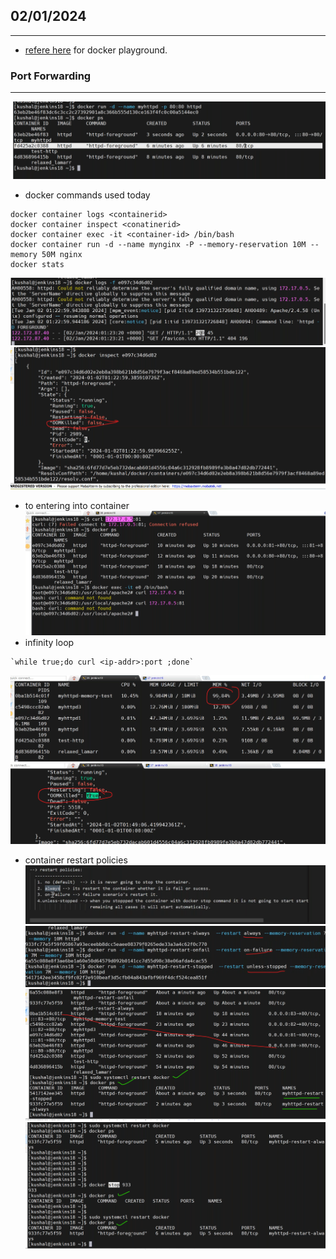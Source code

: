 ## 02/01/2024
------------------------
* [refere here](https://labs.play-with-docker.com/) for docker playground.
### Port Forwarding
-------------------
![preview](./images/docker15.png)
* docker commands used today
``````
docker container logs <containerid>
docker container inspect <conatinerid>
docker container exec -it <container-id> /bin/bash
docker container run -d --name mynginx -P --memory-reservation 10M --memory 50M nginx
docker stats
``````
![preview](./images/docker16.png)
![preview](./images/docker17.png)
* to entering into container
![preview](./images/docker18.png)
* infinity loop
```
`while true;do curl <ip-addr>:port ;done`
```
![preview](./images/docker19.png)
![preview](./images/docker20.png)
* container restart policies
![preview](./images/docker23.png)
![preview](./images/docker21.png)
![preview](./images/docker22.png)
![preview](./images/docker24.png)
